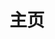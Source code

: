 ---
home: true
layout: BlogHome
icon: home
title: 主页
heroImage: /head.png
bgImage: /assets/background/bg12.jpg
bgImageDark: /assets/background/bg13.jpg
bgImageStyle: 
  background-attachment: fixed
heroText: 知识是棵树
heroFullScreen: true
tagline: 木欣欣以向荣，泉涓涓而始流...
actions:
  - text: 开始探索 →
    link: ./blog-html/
    type: primary     
features:
- title: 1️⃣简单易用
  details: 简单的页面风格，强大的搜索能力，帮助你快速找到有用的知识。
- title: 2️⃣知识整理
  details: 这里收集整理了一些 Web 相关的基础知识，以供查阅参考。
- title: 3️⃣问题记录
  details: 这里记录了部分在 Web 开发中常见的问题，以供理解学习。
footer: true
copyright: MIT LICENSE | copyright © 2023-present wzCoding
---